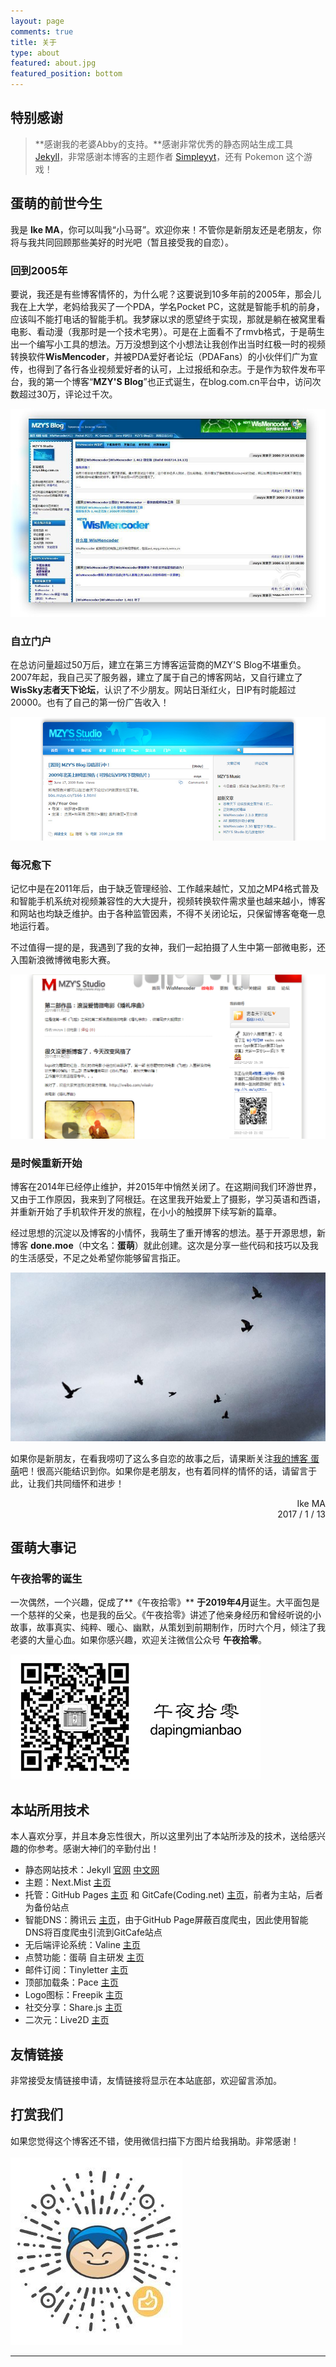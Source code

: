 ```yaml
---
layout: page
comments: true
title: 关于
type: about
featured: about.jpg
featured_position: bottom
---
```


## 特别感谢
> **感谢我的老婆Abby的支持。**感谢非常优秀的静态网站生成工具 [Jekyll](https://jekyllrb.com/)，非常感谢本博客的主题作者 [Simpleyyt](https://github.com/Simpleyyt)，还有 Pokemon 这个游戏！

## 蛋萌的前世今生

我是 **Ike MA**，你可以叫我“小马哥”。欢迎你来！不管你是新朋友还是老朋友，你将与我共同回顾那些美好的时光吧（暂且接受我的自恋）。

### 回到2005年

要说，我还是有些博客情怀的，为什么呢？这要说到10多年前的2005年，那会儿我在上大学，老妈给我买了一个PDA，学名Pocket PC，这就是智能手机的前身，应该叫不能打电话的智能手机。我梦寐以求的愿望终于实现，那就是躺在被窝里看电影、看动漫（我那时是一个技术宅男）。可是在上面看不了rmvb格式，于是萌生出一个编写小工具的想法。万万没想到这个小想法让我创作出当时红极一时的视频转换软件**WisMencoder**，并被PDA爱好者论坛（PDAFans）的小伙伴们广为宣传，也得到了各行各业视频爱好者的认可，上过报纸和杂志。于是作为软件发布平台，我的第一个博客“**MZY'S Blog**”也正式诞生，在blog.com.cn平台中，访问次数超过30万，评论过千次。

![2006年7月14日 MZY'S Blog 截图](/assets/img/about/mzysblog-first-a.jpg)

### 自立门户

在总访问量超过50万后，建立在第三方博客运营商的MZY'S Blog不堪重负。2007年起，我自己买了服务器，建立了属于自己的博客网站，又自行建立了**WisSky志者天下论坛**，认识了不少朋友。网站日渐红火，日IP有时能超过20000。也有了自己的第一份广告收入！

![2009年6月17日 MZY'S Blog 截图](/assets/img/about/mzysblog1a.png)

### 每况愈下

记忆中是在2011年后，由于缺乏管理经验、工作越来越忙，又加之MP4格式普及和智能手机系统对视频兼容性的大大提升，视频转换软件需求量也越来越小，博客和网站也均缺乏维护。由于各种监管因素，不得不关闭论坛，只保留博客奄奄一息地运行着。

不过值得一提的是，我遇到了我的女神，我们一起拍摄了人生中第一部微电影，还入围新浪微博微电影大赛。

![2012年12月20日 MZY'S Blog 截图](/assets/img/about/mzysblog2b.png)

### 是时候重新开始

博客在2014年已经停止维护，并2015年中悄然关闭了。在这期间我们环游世界，又由于工作原因，我来到了阿根廷。在这里我开始爱上了摄影，学习英语和西语，并重新开始了手机软件开发的旅程，在小小的触摸屏下续写新的篇章。

经过思想的沉淀以及博客的小情怀，我萌生了重开博客的想法。基于开源思想，新博客 **done.moe**（中文名：**蛋萌**）就此创建。这次是分享一些代码和技巧以及我的生活感受，不足之处希望你能够留言指正。

<img src="/assets/img/about/flying-cloudy.jpg"/>

如果你是新朋友，在看我唠叨了这么多自恋的故事之后，请果断关注[我的博客 蛋萌](https://done.moe)吧！很高兴能结识到你。如果你是老朋友，也有着同样的情怀的话，请留言于此，让我们共同缅怀和进步！

<p style="text-align: right;">Ike MA<br/>
2017 / 1 / 13</p>

## 蛋萌大事记

### 午夜拾零的诞生
一次偶然，一个兴趣，促成了**《午夜拾零》** **于2019年4月**诞生。大平面包是一个慈祥的父亲，也是我的岳父。《午夜拾零》讲述了他亲身经历和曾经听说的小故事，故事真实、纯粹、暖心、幽默，从策划到前期制作，历时六个月，倾注了我老婆的大量心血。如果你感兴趣，欢迎关注微信公众号 **午夜拾零**。

<img src="/assets/img/posts/midnight-tales/qr-wechat.jpg" />

## 本站所用技术

本人喜欢分享，并且本身忘性很大，所以这里列出了本站所涉及的技术，送给感兴趣的你参考。感谢大神们的辛勤付出！

- 静态网站技术：Jekyll [官网](https://jekyllrb.com/) [中文网](https://jekyllcn.com/)
- 主题：Next.Mist [主页](https://github.com/simpleyyt/jekyll-theme-next)
- 托管：GitHub Pages [主页](https://pages.github.com/) 和 GitCafe(Coding.net) [主页](https://coding.net)，前者为主站，后者为备份站点
- 智能DNS：腾讯云 [主页](https://cloud.tencent.com/)，由于GitHub Page屏蔽百度爬虫，因此使用智能DNS将百度爬虫引流到GitCafe站点
- 无后端评论系统：Valine [主页](https://valine.js.org/)
- 点赞功能：蛋萌 自主研发 [主页](https://done.moe)
- 邮件订阅：Tinyletter [主页](https://tinyletter.com)
- 顶部加载条：Pace [主页](https://github.hubspot.com/pace/docs/welcome/)
- Logo图标：Freepik [主页](https://www.freepik.com/)
- 社交分享：Share.js [主页](https://github.com/overtrue/share.js/)
- 二次元：Live2D [主页](https://github.com/EYHN/hexo-helper-live2d)

## 友情链接

非常接受友情链接申请，友情链接将显示在本站底部，欢迎留言添加。

## 打赏我们
<!-- 邮件订阅我们，你会在第一时间收到我们的新文章。
<style type="text/css">
	#mce-EMAIL {
        padding: 10px;
    }
    #mc-embedded-subscribe {
        padding: 3px;
    }
</style>
<div id="mc_embed_signup">
<form action="https://ikecode.us16.list-manage.com/subscribe/post?u=4aa54c209836bf19957da87e6&amp;id=799501166c" method="post" id="mc-embedded-subscribe-form" name="mc-embedded-subscribe-form" class="validate" target="_blank" novalidate>
    <div id="mc_embed_signup_scroll">
	
	<input type="email" value="" name="EMAIL" class="email" id="mce-EMAIL" style="width: 60%; border:1px solid #ddd; background:#fff;" placeholder="请输入你的电子邮件地址" required/> <input style="margin-left:10px;" type="submit" value="订阅" style="width: 25%; background:#f0f0f0; border:1px solid #ddd" name="subscribe" id="mc-embedded-subscribe" class="button">
    
    <div style="position: absolute; left: -5000px;" aria-hidden="true"><input type="text" name="b_4aa54c209836bf19957da87e6_799501166c" tabindex="-1" value=""></div>
    </div>
</form>
</div> -->
<a name="wechat"/>
<!-- <hr/> -->
如果您觉得这个博客还不错，使用微信扫描下方图片给我捐助。非常感谢！<br/><br/>
<img src="/assets/images/wechat-pay.jpg" />

<hr/>